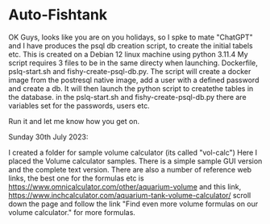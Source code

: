 # Auto-Fishtank
OK Guys, looks like you are on you holidays, so I spke to mate "ChatGPT" and I have produces the psql db creation script, to create the initial tabels etc.
This is created on a Debian 12 linux machine using python 3.11.4
My script requires 3 files to be in the same directy when launching.
Dockerfile, pslq-start.sh and fishy-create-psql-db.py.
The script will create a docker image from the postresql native image, add a user with a defined password and create a db. It will then launch the python script to createthe tables in the database.
in the pslq-start.sh and fishy-create-psql-db.py there are variables set for the passwords, users etc.

Run it and let me know how you get on.

Sunday 30th July 2023:

I created a folder for sample volume calculator (its called "vol-calc")
Here I placed the Volume calculator samples. There is a simple sample GUI version and the complete text version. There are also a number of reference web links, the best one for the formulas etc is https://www.omnicalculator.com/other/aquarium-volume
and this link, https://www.inchcalculator.com/aquarium-tank-volume-calculator/  scroll down the page and follow the link "Find even more volume formulas on our volume calculator." for more formulas.

